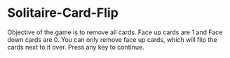 # Solitaire-Card-Flip
Objective of the game is to remove all cards.
Face up cards are 1 and Face down cards are 0.
You can only remove face up cards, which will flip the cards next to it over.
Press any key to continue.
